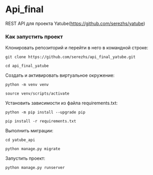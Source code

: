 # Api_final
REST API для проекта Yatube(https://github.com/serezhs/yatube)

### Как запустить проект
Клонировать репозиторий и перейти в него в командной строке:  

```
git clone https://github.com/serezhs/api_final_yatube.git
```
```
cd api_final_yatube
```
Cоздать и активировать виртуальное окружение:

```
python -m venv venv
```

```
source venv/scripts/activate
```

Установить зависимости из файла requirements.txt:

```
python -m pip install --upgrade pip
```

```
pip install -r requirements.txt
```

Выполнить миграции:
```
cd yatube_api
```
```
python manage.py migrate
```

Запустить проект:

```
python manage.py runserver
```
